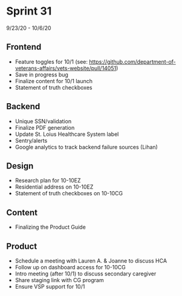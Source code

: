 # Sprint 31

9/23/20 - 10/6/20

## Frontend
  - Feature toggles for 10/1 (see: https://github.com/department-of-veterans-affairs/vets-website/pull/14051)
  - Save in progress bug
  - Finalize content for 10/1 launch
  - Statement of truth checkboxes

## Backend
  - Unique SSN/validation
  - Finalize PDF generation
  - Update St. Loius Healthcare System label
  - Sentry/alerts
  - Google analytics to track backend failure sources (Lihan)

## Design
  - Research plan for 10-10EZ
  - Residential address on 10-10EZ
  - Statement of truth checkboxes on 10-10CG
  
  ## Content
  - Finalizing the Product Guide
 

## Product
  - Schedule a meeting with Lauren A. & Joanne to discuss HCA
  - Follow up on dashboard access for 10-10CG
  - Intro meeting (after 10/1) to discuss secondary caregiver
  - Share staging link with CG program
  - Ensure VSP support for 10/1
 
  
  
  
